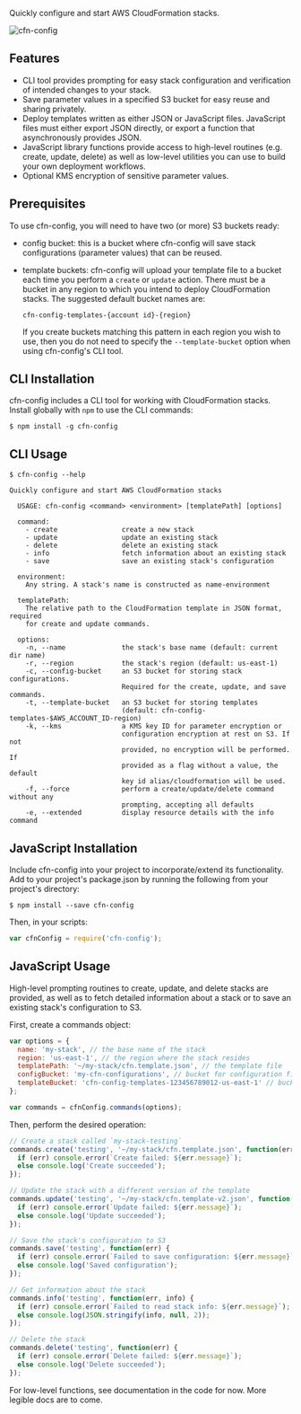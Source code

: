 Quickly configure and start AWS CloudFormation stacks.

![cfn-config](https://cloud.githubusercontent.com/assets/515424/17630129/c42d7e52-6072-11e6-8029-0a7aa3952193.gif)

## Features

- CLI tool provides prompting for easy stack configuration and verification of intended changes to your stack.
- Save parameter values in a specified S3 bucket for easy reuse and sharing privately.
- Deploy templates written as either JSON or JavaScript files. JavaScript files must either export JSON directly, or export a function that asynchronously provides JSON.
- JavaScript library functions provide access to high-level routines (e.g. create, update, delete) as well as low-level utilities you can use to build your own deployment workflows.
- Optional KMS encryption of sensitive parameter values.

## Prerequisites

To use cfn-config, you will need to have two (or more) S3 buckets ready:

- config bucket: this is a bucket where cfn-config will save stack configurations (parameter values) that can be reused.

- template buckets: cfn-config will upload your template file to a bucket each time you perform a `create` or `update` action. There must be a bucket in any region to which you intend to deploy CloudFormation stacks. The suggested default bucket names are:

  ```
  cfn-config-templates-{account id}-{region}
  ```

  If you create buckets matching this pattern in each region you wish to use, then you do not need to specify the `--template-bucket` option when using cfn-config's CLI tool.

## CLI Installation

cfn-config includes a CLI tool for working with CloudFormation stacks. Install globally with `npm` to use the CLI commands:

```
$ npm install -g cfn-config
```

## CLI Usage

```
$ cfn-config --help

Quickly configure and start AWS CloudFormation stacks

  USAGE: cfn-config <command> <environment> [templatePath] [options]

  command:
    - create                create a new stack
    - update                update an existing stack
    - delete                delete an existing stack
    - info                  fetch information about an existing stack
    - save                  save an existing stack's configuration

  environment:
    Any string. A stack's name is constructed as name-environment

  templatePath:
    The relative path to the CloudFormation template in JSON format, required
    for create and update commands.

  options:
    -n, --name              the stack's base name (default: current dir name)
    -r, --region            the stack's region (default: us-east-1)
    -c, --config-bucket     an S3 bucket for storing stack configurations.
                            Required for the create, update, and save commands.
    -t, --template-bucket   an S3 bucket for storing templates
                            (default: cfn-config-templates-$AWS_ACCOUNT_ID-region)
    -k, --kms               a KMS key ID for parameter encryption or
                            configuration encryption at rest on S3. If not
                            provided, no encryption will be performed. If
                            provided as a flag without a value, the default
                            key id alias/cloudformation will be used.
    -f, --force             perform a create/update/delete command without any
                            prompting, accepting all defaults
    -e, --extended          display resource details with the info command
```

## JavaScript Installation

Include cfn-config into your project to incorporate/extend its functionality. Add to your project's package.json by running the following from your project's directory:

```
$ npm install --save cfn-config
```

Then, in your scripts:

```js
var cfnConfig = require('cfn-config');
```

## JavaScript Usage

High-level prompting routines to create, update, and delete stacks are provided, as well as to fetch detailed information about a stack or to save an existing stack's configuration to S3.

First, create a commands object:

```js
var options = {
  name: 'my-stack', // the base name of the stack
  region: 'us-east-1', // the region where the stack resides
  templatePath: '~/my-stack/cfn.template.json', // the template file
  configBucket: 'my-cfn-configurations', // bucket for configuration files
  templateBucket: 'cfn-config-templates-123456789012-us-east-1' // bucket for templates
};

var commands = cfnConfig.commands(options);
```

Then, perform the desired operation:

```js
// Create a stack called `my-stack-testing`
commands.create('testing', '~/my-stack/cfn.template.json', function(err) {
  if (err) console.error(`Create failed: ${err.message}`);
  else console.log('Create succeeded');
});

// Update the stack with a different version of the template
commands.update('testing', '~/my-stack/cfn.template-v2.json', function(err) {
  if (err) console.error(`Update failed: ${err.message}`);
  else console.log('Update succeeded');
});

// Save the stack's configuration to S3
commands.save('testing', function(err) {
  if (err) console.error(`Failed to save configuration: ${err.message}`);
  else console.log('Saved configuration');
});

// Get information about the stack
commands.info('testing', function(err, info) {
  if (err) console.error(`Failed to read stack info: ${err.message}`);
  else console.log(JSON.stringify(info, null, 2));
});

// Delete the stack
commands.delete('testing', function(err) {
  if (err) console.error(`Delete failed: ${err.message}`);
  else console.log('Delete succeeded');
});
```

For low-level functions, see documentation in the code for now. More legible docs are to come.
